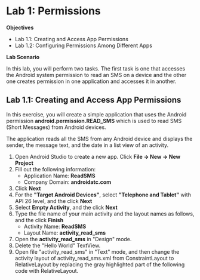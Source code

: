 # Lab 1: Permissions

**Objectives**
- Lab 1.1: Creating and Access App Permissions
- Lab 1.2: Configuring Permissions Among Different Apps

**Lab Scenario**

In this lab, you will perform two tasks. The first task is one that accesses the Android system permission to read an SMS on a device and the other one creates permission in one application and accesses it in another.

## Lab 1.1: Creating and Access App Permissions

In this exercise, you will create a simple application that uses the Android permission **android.permission.READ_SMS** which is used to read SMS (Short Messages) from Android devices.

The application reads all the SMS from any Android device and displays the sender, the message text, and the date in a list view of an activity.

1. Open Android Studio to create a new app. Click **File -> New -> New Project**
2. Fill out the following information:
     - Application Name: **ReadSMS**
     - Company Domain: **androidatc.com**
3. Click **Next**
4. For the **"Target Android Devices"**, select **"Telephone and Tablet"** with API 26 level, and the click **Next**
5. Select **Empty Activity**, and the click **Next**
6. Type the file name of your main activity and the layout names as follows, and the click **Finish**
     - Activity Name: **ReadSMS**
     - Layout Name: **activity_read_sms**
7. Open the **activity_read_sms** in "Design" mode.
8. Delete the "Hello World" TextView.
9. Open file "activity_read_sms" in "Text" mode, and then change the activity layout of activity_read_sms.xml from ConstraintLayout to RelativeLayout by replacing the gray highlighted part of the following code with RelativeLayout.
